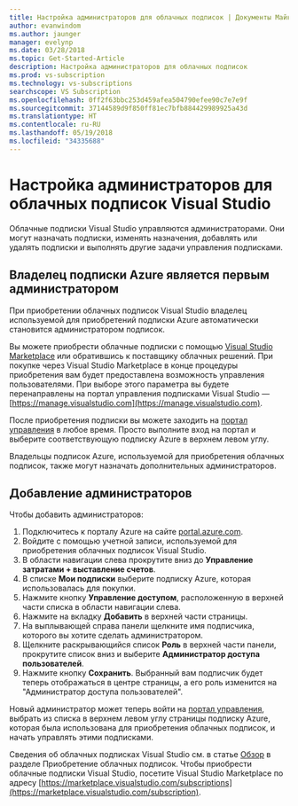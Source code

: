 ```yaml
---
title: Настройка администраторов для облачных подписок | Документы Майкрософт
author: evanwindom
ms.author: jaunger
manager: evelynp
ms.date: 03/28/2018
ms.topic: Get-Started-Article
description: Настройка администраторов для облачных подписок
ms.prod: vs-subscription
ms.technology: vs-subscriptions
searchscope: VS Subscription
ms.openlocfilehash: 0ff2f63bbc253d459afea504790efee90c7e7e9f
ms.sourcegitcommit: 37144589d9f850ff81ec7bfb884429989925a43d
ms.translationtype: HT
ms.contentlocale: ru-RU
ms.lasthandoff: 05/19/2018
ms.locfileid: "34335688"
---
```

# <a name="setting-up-administrators-for-visual-studio-cloud-subscriptions"></a>Настройка администраторов для облачных подписок Visual Studio

Облачные подписки Visual Studio управляются администраторами.  Они могут назначать подписки, изменять назначения, добавлять или удалять подписки и выполнять другие задачи управления подписками. 

## <a name="the-azure-subscription-owner-is-the-first-administrator"></a>Владелец подписки Azure является первым администратором 

При приобретении облачных подписок Visual Studio владелец используемой для приобретений подписки Azure автоматически становится администратором подписок. 

Вы можете приобрести облачные подписки с помощью [Visual Studio Marketplace](https://marketplace.visualstudio.com/subscriptions) или обратившись к поставщику облачных решений.  При покупке через Visual Studio Marketplace в конце процедуры приобретения вам будет предоставлена возможность управления пользователями.  При выборе этого параметра вы будете перенаправлены на портал управления подписками Visual Studio — [https://manage.visualstudio.com](https://manage.visualstudio.com).

После приобретения подписки вы можете заходить на [портал управления](https://manage.visualstudio.com) в любое время.  Просто выполните вход на портал и выберите соответствующую подписку Azure в верхнем левом углу. 

Владельцы подписок Azure, используемой для приобретения облачных подписок, также могут назначать дополнительных администраторов.

## <a name="adding-administrators"></a>Добавление администраторов

Чтобы добавить администраторов:
1. Подключитесь к порталу Azure на сайте [portal.azure.com](https://portal.azure.com).
2. Войдите с помощью учетной записи, используемой для приобретения облачных подписок Visual Studio.
3. В области навигации слева прокрутите вниз до **Управление затратами + выставление счетов**.
4. В списке **Мои подписки** выберите подписку Azure, которая использовалась для покупки.
5. Нажмите кнопку **Управление доступом**, расположенную в верхней части списка в области навигации слева.  
6. Нажмите на вкладку **Добавить** в верхней части страницы. 
7. На выплывающей справа панели щелкните имя подписчика, которого вы хотите сделать администратором.
8. Щелкните раскрывающийся список **Роль** в верхней части панели, прокрутите список вниз и выберите **Администратор доступа пользователей**.
9. Нажмите кнопку **Сохранить**.
Выбранный вам подписчик будет теперь отображаться в центре страницы, а его роль изменится на "Администратор доступа пользователей".  

Новый администратор может теперь войти на [портал управления](https://manage.visualstudio.com), выбрать из списка в верхнем левом углу страницы подписку Azure, которая была использована для приобретения облачных подписок, и начать управлять этими подписками. 


Сведения об облачных подписках Visual Studio см. в статье [Обзор](vscloud-overview.md) в разделе Приобретение облачных подписок. Чтобы приобрести облачные подписки Visual Studio, посетите Visual Studio Marketplace по адресу [https://marketplace.visualstudio.com/subscriptions](https://marketplace.visualstudio.com/subscription). 

